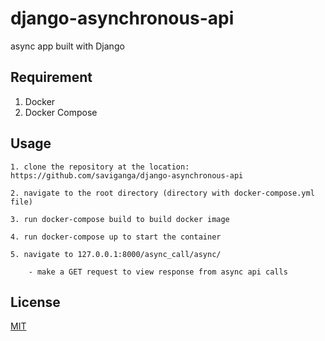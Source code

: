 # django-asynchronous-api

async app built with Django

## Requirement

1. Docker
2. Docker Compose

## Usage

```
1. clone the repository at the location: https://github.com/saviganga/django-asynchronous-api

2. navigate to the root directory (directory with docker-compose.yml file)

3. run docker-compose build to build docker image

4. run docker-compose up to start the container

5. navigate to 127.0.0.1:8000/async_call/async/

    - make a GET request to view response from async api calls

```

## License

[MIT](https://choosealicense.com/licenses/mit/)